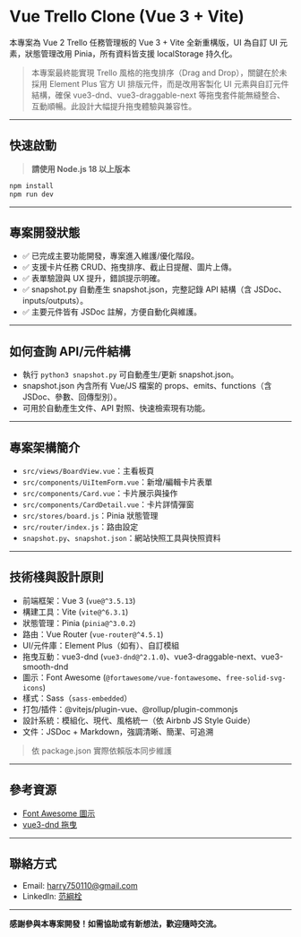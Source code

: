 # Vue Trello Clone (Vue 3 + Vite)

本專案為 Vue 2 Trello 任務管理板的 Vue 3 + Vite 全新重構版，UI 為自訂 UI 元素，狀態管理改用 Pinia，所有資料皆支援 localStorage 持久化。

> 本專案最終能實現 Trello 風格的拖曳排序（Drag and Drop），關鍵在於未採用 Element Plus 官方 UI 排版元件，而是改用客製化 UI 元素與自訂元件結構，確保
> vue3-dnd、vue3-draggable-next 等拖曳套件能無縫整合、互動順暢。此設計大幅提升拖曳體驗與兼容性。

---

## 快速啟動

> **請使用 Node.js 18 以上版本**

```bash
npm install
npm run dev
```

---

## 專案開發狀態

- ✅ 已完成主要功能開發，專案進入維護/優化階段。
- ✅ 支援卡片任務 CRUD、拖曳排序、截止日提醒、圖片上傳。
- ✅ 表單驗證與 UX 提升，錯誤提示明確。
- ✅ snapshot.py 自動產生 snapshot.json，完整記錄 API 結構（含 JSDoc、inputs/outputs）。
- ✅ 主要元件皆有 JSDoc 註解，方便自動化與維護。

---

## 如何查詢 API/元件結構

- 執行 `python3 snapshot.py` 可自動產生/更新 snapshot.json。
- snapshot.json 內含所有 Vue/JS 檔案的 props、emits、functions（含 JSDoc、參數、回傳型別）。
- 可用於自動產生文件、API 對照、快速檢索現有功能。

---

## 專案架構簡介

- `src/views/BoardView.vue`：主看板頁
- `src/components/UiItemForm.vue`：新增/編輯卡片表單
- `src/components/Card.vue`：卡片展示與操作
- `src/components/CardDetail.vue`：卡片詳情彈窗
- `src/stores/board.js`：Pinia 狀態管理
- `src/router/index.js`：路由設定
- `snapshot.py`、`snapshot.json`：網站快照工具與快照資料

---

## 技術棧與設計原則

- 前端框架：Vue 3 (`vue@^3.5.13`)
- 構建工具：Vite (`vite@^6.3.1`)
- 狀態管理：Pinia (`pinia@^3.0.2`)
- 路由：Vue Router (`vue-router@^4.5.1`)
- UI/元件庫：Element Plus（如有）、自訂模組
- 拖曳互動：vue3-dnd (`vue3-dnd@^2.1.0`)、vue3-draggable-next、vue3-smooth-dnd
- 圖示：Font Awesome (`@fortawesome/vue-fontawesome`、`free-solid-svg-icons`)
- 樣式：Sass（`sass-embedded`）
- 打包/插件：@vitejs/plugin-vue、@rollup/plugin-commonjs
- 設計系統：模組化、現代、風格統一（依 Airbnb JS Style Guide）
- 文件：JSDoc + Markdown，強調清晰、簡潔、可追溯

> 依 package.json 實際依賴版本同步維護

---

## 參考資源

- [Font Awesome 圖示](https://fontawesome.com/icons/)
- [vue3-dnd 拖曳](https://www.vue3-dnd.com/guide/)

---

## 聯絡方式

- Email: harry750110@gmail.com
- LinkedIn: [范綱栓](https://www.linkedin.com/in/%E7%B6%B1%E6%A0%93-%E8%8C%AF-810868219/)

---

**感謝參與本專案開發！如需協助或有新想法，歡迎隨時交流。**
